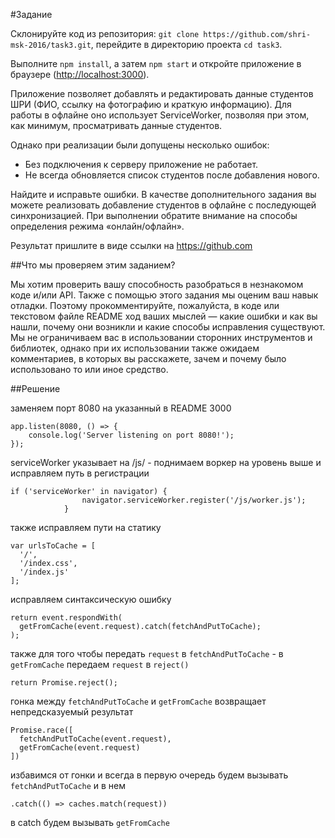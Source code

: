 #Задание

Склонируйте код из репозитория: `git clone https://github.com/shri-msk-2016/task3.git`, перейдите в директорию проекта `cd task3`.

Выполните `npm install`, а затем `npm start` и откройте приложение в браузере (<http://localhost:3000>).

Приложение позволяет добавлять и редактировать данные студентов ШРИ (ФИО, ссылку на фотографию и краткую информацию). Для работы в офлайне оно использует ServiceWorker, позволяя при этом, как минимум, просматривать данные студентов.

Однако при реализации были допущены несколько ошибок:

* Без подключения к серверу приложение не работает.
* Не всегда обновляется список студентов после добавления нового.

Найдите и исправьте ошибки. В качестве дополнительного задания вы можете реализовать добавление студентов в офлайне с последующей синхронизацией. При выполнении обратите внимание на способы определения режима «онлайн/офлайн».

Результат пришлите в виде ссылки на https://github.com

##Что мы проверяем этим заданием?

Мы хотим проверить вашу способность разобраться в незнакомом коде и/или API. Также с помощью этого задания мы оценим ваш навык отладки. Поэтому прокомментируйте, пожалуйста, в коде или текстовом файле README ход ваших мыслей — какие ошибки и как вы нашли, почему они возникли и какие способы исправления существуют. Мы не ограничиваем вас в использовании сторонних инструментов и библиотек, однако при их использовании также ожидаем комментариев, в которых вы расскажете, зачем и почему было использовано то или иное средство.

##Решение

заменяем порт 8080 на указанный в README 3000
```
app.listen(8080, () => {
    console.log('Server listening on port 8080!');
});
```

serviceWorker указывает на /js/ - поднимаем воркер на уровень выше и исправляем путь в регистрации 
```
if ('serviceWorker' in navigator) {
                navigator.serviceWorker.register('/js/worker.js');
            }
```
также исправляем пути на статику 
```
var urlsToCache = [
  '/',
  '/index.css',
  '/index.js'
];
```
исправляем синтаксическую ошибку 
```
return event.respondWith(
  getFromCache(event.request).catch(fetchAndPutToCache);
);
```
также для того чтобы передать `request` в `fetchAndPutToCache` - в `getFromCache` передаем `request` в `reject()`
```
return Promise.reject();
```
гонка между `fetchAndPutToCache` и `getFromCache` возвращает непредсказуемый результат
```
Promise.race([
  fetchAndPutToCache(event.request),
  getFromCache(event.request)
])
```
избавимся от гонки и всегда в первую очередь будем вызывать `fetchAndPutToCache` и в нем 
```
.catch(() => caches.match(request))
```
в catch будем вызывать `getFromCache`
